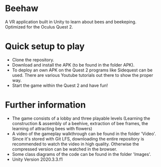 # Beehaw

A VR application built in Unity to learn about bees and beekeping. Optimized for the Oculus Quest 2.

# Quick setup to play

- Clone the repository.
- Download and install the APK (to be found in the folder APK).
- To deploy an own APK on the Quest 2 programs like Sidequest can be used. There are various Youtube tutorials out there to show the proper way.
- Start the game within the Quest 2 and have fun!

# Further information

- The game consists of a lobby and three playable levels (Learning the construction & assembly of a beehive, extraction of bee frames, the learning of attracting bees with flowers)
- A video of the gameplay walkthrough can be found in the folder 'Video'. Since it's stored with Git LFS, downloading the entire repository is recommended to watch the video in high quality. Otherwise the compressed version can be watched in the browser.
- Some class diagrams of the code can be found in the folder 'Images'.
- Unity Version 2020.3.3.f1

